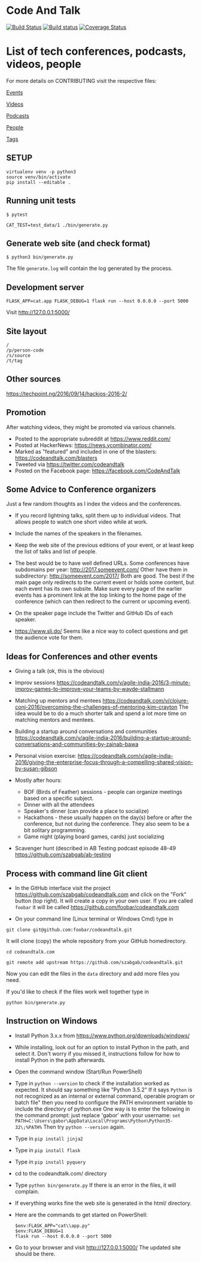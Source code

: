 Code And Talk
=============
[![Build Status](https://travis-ci.org/szabgab/codeandtalk.com.png)](https://travis-ci.org/szabgab/codeandtalk.com)
[![Build status](https://ci.appveyor.com/api/projects/status/3xped6coon603v9k?svg=true)](https://ci.appveyor.com/project/szabgab/codeandtalk-com/)
[![Coverage Status](https://coveralls.io/repos/github/szabgab/codeandtalk.com/badge.svg?branch=main)](https://coveralls.io/github/szabgab/codeandtalk.com?branch=main)

List of tech conferences, podcasts, videos, people
==================================================

For more details on CONTRIBUTING visit the respective files:

[Events](docs/EVENTS.md)

[Videos](docs/VIDEOS.md)

[Podcasts](docs/PODCASTS.md)

[People](docs/PEOPLE.md)

[Tags](docs/TAGS.md)

SETUP
------
```
virtualenv venv -p python3
source venv/bin/activate
pip install --editable .
```

Running unit tests
------------------
```
$ pytest
```

```
CAT_TEST=test_data/1 ./bin/generate.py
```


Generate web site (and check format)
-----------------------------------
```
$ python3 bin/generate.py
```

The file `generate.log` will contain the log generated by the process.


Development server
-------------------
```
FLASK_APP=cat.app FLASK_DEBUG=1 flask run --host 0.0.0.0 --port 5000
```

Visit http://127.0.0.1:5000/


Site layout
------------
```
/
/p/person-code
/s/source
/t/tag
```

Other sources
------
https://techpoint.ng/2016/09/14/hackjos-2016-2/

Promotion
------------
After watching videos, they might be promoted via various channels.

* Posted to the appropriate subreddit at https://www.reddit.com/
* Posted at HackerNews: https://news.ycombinator.com/
* Marked as "featured" and included in one of the blasters: https://codeandtalk.com/blasters
* Tweeted via https://twitter.com/codeandtalk
* Posted on the Facebook page: https://facebook.com/CodeAndTalk


Some Advice to Conference organizers
--------------------------------------
Just a few random thoughts as I index the videos and the conferences.

* If you record lightning talks, split them up to individual videos. That allows people to watch one short video while at work.
* Include the names of the speakers in the filenames.

* Keep the web site of the previous editions of your event, or at least keep the list of talks and list of people.
* The best would be to have well defined URLs. Some conferences have subdomains per year: http://2017.someevent.com/
Other have them in subdirectory: http://someevent.com/2017/  Both are good.
The best if the main page only redirects to the current event or holds some content, but each event has its own subsite.
Make sure every page of the earlier events has a prominent link at the top linking to the home page of the conference (which can then
redirect to the current or upcoming event).

* On the speaker page include the Twitter and GitHub IDs of each speaker.

* https://www.sli.do/ Seems like a nice way to collect questions and get the audience vote for them.


Ideas for Conferences and other events
---------------------------------------
* Giving a talk (ok, this is the obvious)
* Improv sessions https://codeandtalk.com/v/agile-india-2016/3-minute-improv-games-to-improve-your-teams-by-wayde-stallmann
* Matching up mentors and mentees https://codeandtalk.com/v/clojure-conj-2016/overcoming-the-challenges-of-mentoring-kim-crayton
  The idea would be to do a much shorter talk and spend a lot more time on matching mentors and mentees.
* Building a startup around conversations and communities
  https://codeandtalk.com/v/agile-india-2016/building-a-startup-around-conversations-and-communities-by-zainab-bawa
* Personal vision exercise: https://codeandtalk.com/v/agile-india-2016/giving-the-enterprise-focus-through-a-compelling-shared-vision-by-susan-gibson

* Mostly after hours:
  * BOF (Birds of Feather) sessions - people can organize meetings based on a specific subject.
  * Dinner with all the attendees
  * Speaker's dinner (can provide a place to socialize)
  * Hackathons - these usually happen on the day(s) before or after the conference, but not during the conference.
      They also seem to be a bit solitary programming.
  * Game night (playing board games, cards) just socializing
* Scavenger hunt (described in AB Testing podcast episode 48-49 https://github.com/szabgab/ab-testing


Process with command line Git client
--------------------------------------
* In the GitHub interface visit the project https://github.com/szabgab/codeandtalk.com and click on the "Fork" button (top right).
It will create a copy in your own user. If you are called ```foobar``` it will be called https://github.com/foobar/codeandtalk.com

* On your command line (Linux terminal or Windows Cmd) type in

`git clone git@github.com:foobar/codeandtalk.git`

It will clone (copy) the whole repository from your GitHub homedirectory.

```
cd codeandtalk.com

git remote add upstream https://github.com/szabgab/codeandtalk.git
```

Now you can edit the files in the `data` directory and add more files you need.

If you'd like to check if the files work well together type in

`python bin/generate.py`



Instruction on Windows
----------------------
* Install Python 3.x.x from https://www.python.org/downloads/windows/
* While installing, look out for an option to install Python in the path, and select it. Don't worry if you missed it,
  instructions follow for how to install Python in the path afterwards.
* Open the command window (Start/Run PowerShell)
* Type in `python --version` to check if the installation worked as expected. It should say something like "Python 3.5.2"
  If it says `Python` is not recognized as an internal or external command, operable program or batch file"
  then you need to configure the PATH environment variable to include the directory of python.exe
  One way is to enter the following in the command prompt: just replace 'gabor' with your username:
  `set PATH=C:\Users\gabor\AppData\Local\Programs\Python\Python35-32\;%PATH%`
  Then try `python --version` again.

* Type in `pip install jinja2`
* Type in `pip install flask`
* Type in `pip install pyquery`
* cd to the codeandtalk.com/ directory
* Type `python bin/generate.py`   If there is an error in the files, it will complain.
* If everything works fine the web site is generated in the html/ directory.
* Here are the commands to get started on PowerShell:

  ```
  $env:FLASK_APP="cat\\app.py"
  $env:FLASK_DEBUG=1
  flask run --host 0.0.0.0 --port 5000
  ```

* Go to your browser and visit http://127.0.0.1:5000/
  The updated site should be there.
